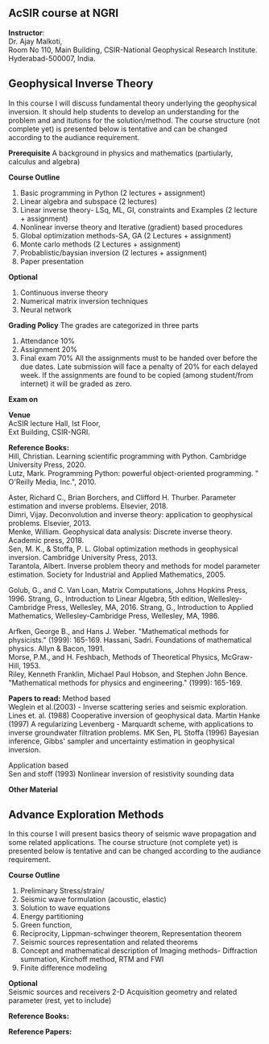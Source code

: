 ## AcSIR course at NGRI
**Instructor**:  
Dr. Ajay Malkoti,  
Room No 110, Main Building, 
CSIR-National Geophysical Research Institute.
Hyderabad-500007, India.



## Geophysical Inverse Theory  
In this course I will discuss fundamental theory underlying the geophysical inversion. 
It should help students to develop an understanding for the problem and and itutions for the solution/method. 
The course structure (not complete yet) is presented below is tentative and can be changed according to the audiance requirement. 

**Prerequisite** A background in physics and mathematics (partiularly, calculus and algebra)

**Course Outline**
1. Basic programming in Python (2 lectures + assignment)
2. Linear algebra and subspace (2 lectures)
3. Linear inverse theory- LSq, ML, GI, constraints and Examples  (2 lecture + assignment)   
4. Nonlinear inverse theory	and Iterative (gradient) based procedures
5. Global optimization methods-SA, GA (2 Lectures + assignment)
6. Monte carlo methods (2 Lectures + assignment)
9. Probablistic/baysian inversion		(2 lectures + assignment)
10. Paper presentation 				         

**Optional**
1. Continuous inverse theory 
2. Numerical matrix inversion techniques
3. Neural network	


**Grading Policy**
The grades are categorized in three parts
1. Attendance 10% 
2. Assignment 20% 
3. Final exam 70% 
All the assignments must to be handed over before the due dates.
Late submission will face a penalty of 20% for each delayed week. 
If the assignments are found to be copied (among student/from internet) it will be graded as zero.


**Exam on**


**Venue**  
 AcSIR lecture Hall, Ist Floor,   
 Ext Building, CSIR-NGRI. 
 

**Reference Books:**  
Hill, Christian. Learning scientific programming with Python. Cambridge University Press, 2020.  
Lutz, Mark. Programming Python: powerful object-oriented programming. " O'Reilly Media, Inc.", 2010.


Aster, Richard C., Brian Borchers, and Clifford H. Thurber. Parameter estimation and inverse problems. Elsevier, 2018.  
Dimri, Vijay. Deconvolution and inverse theory: application to geophysical problems. Elsevier, 2013.  
Menke, William. Geophysical data analysis: Discrete inverse theory. Academic press, 2018.  
Sen, M. K., & Stoffa, P. L. Global optimization methods in geophysical inversion. Cambridge University Press, 2013.  
Tarantola, Albert. Inverse problem theory and methods for model parameter estimation. Society for Industrial and Applied Mathematics, 2005.  

Golub, G., and C. Van Loan, Matrix Computations, Johns Hopkins Press, 1996.
Strang, G.,  Introduction to Linear Algebra, 5th edition, Wellesley-Cambridge Press, Wellesley, MA, 2016.
Strang, G., Introduction to Applied Mathematics, Wellesley-Cambridge Press, Wellesley, MA, 1986.

Arfken, George B., and Hans J. Weber. "Mathematical methods for physicists." (1999): 165-169.
Hassani, Sadri. Foundations of mathematical physics. Allyn & Bacon, 1991.  
Morse, P.M., and H. Feshbach, Methods of Theoretical Physics, McGraw-Hill, 1953.  
Riley, Kenneth Franklin, Michael Paul Hobson, and Stephen John Bence. "Mathematical methods for physics and engineering." (1999): 165-169.  

**Papers to read:**
Method based  
Weglein et al.(2003) - Inverse scattering series and seismic exploration. 
Lines et. al. (1988) Cooperative inversion of geophysical data. 
Martin Hanke (1997) A regularizing Levenberg - Marquardt scheme, with applications to inverse groundwater filtration problems.
MK Sen, PL Stoffa (1996) Bayesian inference, Gibbs' sampler and uncertainty estimation in geophysical inversion.

Application based  
Sen and stoff (1993) Nonlinear inversion of  resistivity sounding data


**Other Material**


<!--- http://web.gps.caltech.edu/classes/ge193.old/ --->


## Advance Exploration Methods  
In this course I will present basics theory of seismic wave propagation and some related applications. 
The course structure (not complete yet) is presented below is tentative and can be changed according to the audiance requirement. 

**Course Outline**
1. Preliminary Stress/strain/
2. Seismic wave formulation (acoustic, elastic) 
3. Solution to wave equations 
4. Energy partitioning 
5. Green function, 
6. Reciprocity, Lippman-schwinger theorem, Representation theorem 
7. Seismic sources representation and related theorems 
8. Concept and mathematical description of Imaging methods- Diffraction summation, Kirchoff method, RTM and FWI
9. Finite difference modeling 

**Optional**   
Seismic sources and receivers 
2-D Acquisition geometry and related parameter
(rest, yet to include)

**Reference Books:**

**Reference Papers:**





